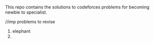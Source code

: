 This repo contains the solutions to codeforces problems for becoming newbie to specialist.

//imp problems to revise
1. elephant
2. 
